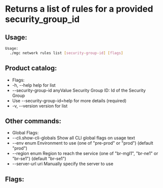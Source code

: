 # Returns a list of rules for a provided security_group_id

## Usage:
```bash
Usage:
  ./mgc network rules list [security-group-id] [flags]
```

## Product catalog:
- Flags:
- -h, --help                         help for list
- --security-group-id anyValue   Security Group ID: Id of the Security Group
- Use --security-group-id=help for more details (required)
- -v, --version                      version for list

## Other commands:
- Global Flags:
- --cli.show-cli-globals   Show all CLI global flags on usage text
- --env enum               Environment to use (one of "pre-prod" or "prod") (default "prod")
- --region enum            Region to reach the service (one of "br-mgl1", "br-ne1" or "br-se1") (default "br-se1")
- --server-url uri         Manually specify the server to use

## Flags:
```bash

```

